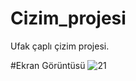 # Cizim_projesi
Ufak çaplı çizim projesi.


#Ekran Görüntüsü
![21](https://user-images.githubusercontent.com/20172723/45685911-94ec6480-bb53-11e8-9ad9-abb1f3c69377.png)
